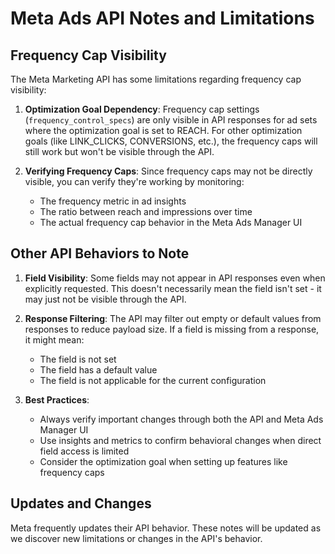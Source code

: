 # Meta Ads API Notes and Limitations

## Frequency Cap Visibility
The Meta Marketing API has some limitations regarding frequency cap visibility:

1. **Optimization Goal Dependency**: Frequency cap settings (`frequency_control_specs`) are only visible in API responses for ad sets where the optimization goal is set to REACH. For other optimization goals (like LINK_CLICKS, CONVERSIONS, etc.), the frequency caps will still work but won't be visible through the API.

2. **Verifying Frequency Caps**: Since frequency caps may not be directly visible, you can verify they're working by monitoring:
   - The frequency metric in ad insights
   - The ratio between reach and impressions over time
   - The actual frequency cap behavior in the Meta Ads Manager UI

## Other API Behaviors to Note

1. **Field Visibility**: Some fields may not appear in API responses even when explicitly requested. This doesn't necessarily mean the field isn't set - it may just not be visible through the API.

2. **Response Filtering**: The API may filter out empty or default values from responses to reduce payload size. If a field is missing from a response, it might mean:
   - The field is not set
   - The field has a default value
   - The field is not applicable for the current configuration

3. **Best Practices**:
   - Always verify important changes through both the API and Meta Ads Manager UI
   - Use insights and metrics to confirm behavioral changes when direct field access is limited
   - Consider the optimization goal when setting up features like frequency caps

## Updates and Changes
Meta frequently updates their API behavior. These notes will be updated as we discover new limitations or changes in the API's behavior. 